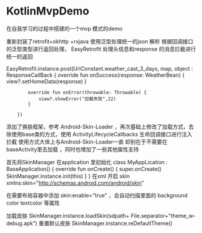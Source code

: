 # KotlinMvpDemo
在自我学习的过程中搭建的一个mvp 模式的demo

重新封装了retrofit+okhttp +rxjava 使用泛型处理统一的json 解析
根据回调接口的泛型类型进行返回处理， EasyRetrofit 处理头信息和response 的消息拦截进行统一的返回

 EasyRetrofit.instance.post(UrlConstant.weather_cast_3_days, map, object : ResponseCallBack<WeatherBean> {
            override fun onSuccess(response: WeatherBean) {
                view?.setHomeData(response)
            }

            override fun onError(throwable: Throwable) {
                view?.showError("加载失败",22)
            }

        })

添加了换肤框架，参考 Android-Skin-Loader ，再次基础上修改了加载方式，去除使用base类的方式，使用 ActivityLifecycleCallbacks
生命回调接口进行注入拦截
使用方式大体上与Android-Skin-Loader一直 却别在于不需要在baseActivity里去加载 ，同时也增加了一些其他属性支持

首先将SkinManager 在application 里初始化
class MyAppLication : BaseApplication() {
       override fun onCreate() {
        super.onCreate()
        SkinManager.instance.init(this)
    }
}
在xml 开启 skin    xmlns:skin="http://schemas.android.com/android/skin"
 
在需要布局容器中添加    skin:enable="true" ，会自动扫描里面的 background color textcolor 等属性
 
加载皮肤
   SkinManager.instance.loadSkin(sdpath+ File.separator+"theme_w-debug.apk")
重置默认皮肤
   SkinManager.instance.reDefaultTheme()
